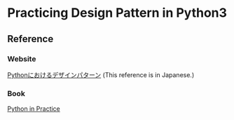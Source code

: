 # Practicing Design Pattern in Python3

## Reference

### Website

[Pythonにおけるデザインパターン](https://pydp.info/)
(This reference is in Japanese.)

### Book

[Python in Practice](https://www.oreilly.co.jp/books/9784873117393/)
